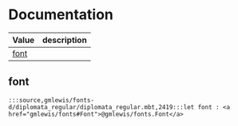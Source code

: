 # Documentation
|Value|description|
|---|---|
|[font](#font)||

## font

```moonbit
:::source,gmlewis/fonts-d/diplomata_regular/diplomata_regular.mbt,2419:::let font : <a href="gmlewis/fonts#Font">@gmlewis/fonts.Font</a>
```

